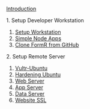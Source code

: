 
<h>[Introduction                        ](/Setup/fr0001_FormR-Introduction.md)

<h>1. Setup Developer Workstation</h>
 
 1. [Setup Workstation					](/Setup/fr0101_Setup-Developer-Workstation.md)  
 2. [Simple Node Apps 					](/Setup/fr0102_Simple-Node-Apps.md)             
 3. [Clone FormR from GitHub	        ](/Setup/fr0103_Clone-FormR.md)										

<h>2. Setup Remote Server</h>
 1. [Vultr-Ubuntu               ](/Setup/fr0301_Setup-Vultr-Ubuntu.md)
 2. [Hardening Ubuntu           ](/Setup/fr0302_Setup-Hardening-Ubuntu.md)
 3. [Web Server                 ](/Setup/fr0303_Setup-Web-Server-Ubuntu.md)
 4. [App Server                 ](/Setup/fr0304_Setup-App-Server-Ubuntu.md)
 5. [Data Server                ](/Setup/fr0305_Setup-Data-Server-Ubuntu.md)
 6. [Website SSL                ](/Setup/fr0306_Setup-Website-SSL-Ubuntu.md)

